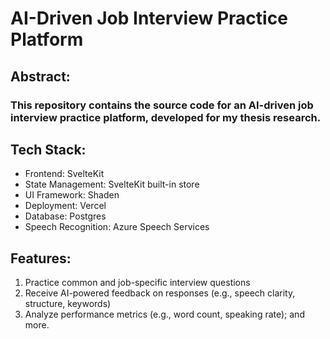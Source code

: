 # AI-Driven Job Interview Practice Platform
## Abstract: 
### This repository contains the source code for an AI-driven job interview practice platform, developed for my thesis research.

## Tech Stack:

- Frontend: SvelteKit
- State Management: SvelteKit built-in store
- UI Framework: Shaden
- Deployment: Vercel
- Database: Postgres
- Speech Recognition: Azure Speech Services

## Features:

1. Practice common and job-specific interview questions
2. Receive AI-powered feedback on responses (e.g., speech clarity, structure, keywords)
3. Analyze performance metrics (e.g., word count, speaking rate); and more.
